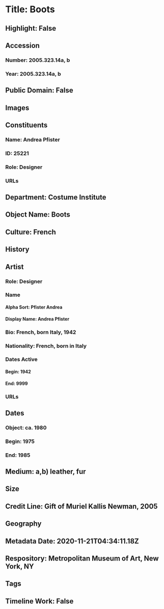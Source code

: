 # Title: Boots
## Highlight: False
## Accession
### Number: 2005.323.14a, b
### Year: 2005.323.14a, b
## Public Domain: False
## Images
## Constituents
### Name: Andrea Pfister
### ID: 25221
### Role: Designer
### URLs
## Department: Costume Institute
## Object Name: Boots
## Culture: French
## History
## Artist
### Role: Designer
### Name
#### Alpha Sort: Pfister Andrea
#### Display Name: Andrea Pfister
### Bio: French, born Italy, 1942
### Nationality: French, born in Italy
### Dates Active
#### Begin: 1942
#### End: 9999
### URLs
## Dates
### Object: ca. 1980
### Begin: 1975
### End: 1985
## Medium: a,b) leather, fur
## Size
## Credit Line: Gift of Muriel Kallis Newman, 2005
## Geography
## Metadata Date: 2020-11-21T04:34:11.18Z
## Respository: Metropolitan Museum of Art, New York, NY
## Tags
## Timeline Work: False